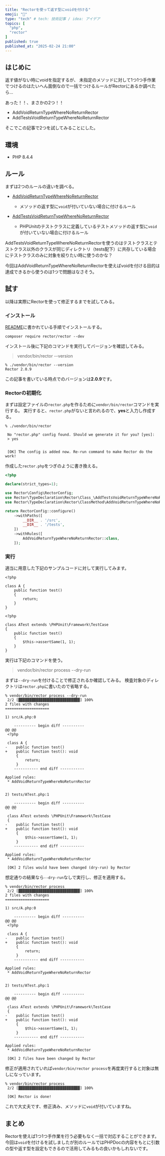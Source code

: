 ```yaml
---
title: "Rectorを使って返す型にvoidを付ける"
emoji: "🫙"
type: "tech" # tech: 技術記事 / idea: アイデア
topics: [
  "php",
  "rector"
]
published: true
published_at: "2025-02-24 21:00"
---
```


## はじめに

返す値がない時にvoidを指定するが、
未指定のメソッドに対して1つ1つ手作業でつけるのはたいへん面倒なので一括でつけるルールがRectorにあるか調べたら...

あった！！、まさかの2つ！！

* AddVoidReturnTypeWhereNoReturnRector
* AddTestsVoidReturnTypeWhereNoReturnRector

そこでこの記事で2つを試してみることにした。

## 環境

- PHP 8.4.4

## ルール

まずは2つのルールの違いを調べる。

- [AddVoidReturnTypeWhereNoReturnRector](https://github.com/rectorphp/rector/blob/main/docs/rector_rules_overview.md#addvoidreturntypewherenoreturnrector)
    - メソッドの返す型に`void`が付いていない場合に付けるルール

- [AddTestsVoidReturnTypeWhereNoReturnRector](https://github.com/rectorphp/rector/blob/main/docs/rector_rules_overview.md#addtestsvoidreturntypewherenoreturnrector)
    - PHPUnitのテストクラスに定義しているテストメソッドの返す型に`void`が付いていない場合に付けるルール

AddTestsVoidReturnTypeWhereNoReturnRectorを使うのはテストクラスとテストクラス以外のクラスが同じディレクトリ（tests配下）に共存している場合にテストクラスのみに対象を絞りたい時に使うのかな？

今回はAddVoidReturnTypeWhereNoReturnRectorを使えばvoidを付ける目的は達成できるから使うのは1つで問題はなさそう。

## 試す

以降は実際にRectorを使って修正するまでを試してみる。

### インストール

[README](https://github.com/rectorphp/rector?tab=readme-ov-file#install)に書かれている手順でインストールする。

```
composer require rector/rector --dev
```

インストール後に下記のコマンドを実行してバージョンを確認してみる。

> vendor/bin/rector --version

```
% ./vendor/bin/rector --version
Rector 2.0.9
```

この記事を書いている時点でのバージョンは**2.0.9**です。

### Rectorの初期化

まずは設定ファイルの`rector.php`を作るために`vendor/bin/rector`コマンドを実行する。
実行すると、`rector.php`がないと言われるので、**yes**と入力し作成する。

```
% ./vendor/bin/rector

 No "rector.php" config found. Should we generate it for you? [yes]:
 > yes


 [OK] The config is added now. Re-run command to make Rector do the work!

```

作成した`rector.php`をつぎのように書き換える。

```php
<?php

declare(strict_types=1);

use Rector\Config\RectorConfig;
use Rector\TypeDeclaration\Rector\Class_\AddTestsVoidReturnTypeWhereNoReturnRector;
use Rector\TypeDeclaration\Rector\ClassMethod\AddVoidReturnTypeWhereNoReturnRector;

return RectorConfig::configure()
    ->withPaths([
        __DIR__ . '/src',
        __DIR__ . '/tests',
    ])
    ->withRules([
        AddVoidReturnTypeWhereNoReturnRector::class,
    ]);
```

### 実行

適当に用意した下記のサンプルコードに対して実行してみます。

```php:src/A.php
<?php

class A {
    public function test()
    {
        return;
    }
}
```

```php:tests/ATest.php
<?php

class ATest extends \PHPUnit\Framework\TestCase
{
    public function test()
    {
        $this->assertSame(1, 1);
    }
}
```

実行は下記のコマンドを使う。

> vendor/bin/rector process --dry-run

まずは`--dry-run`を付けることで修正されるか確認してみる。
検査対象のディレクトリは`rector.php`に書いたので省略する。

```
% vendor/bin/rector process --dry-run
 2/2 [▓▓▓▓▓▓▓▓▓▓▓▓▓▓▓▓▓▓▓▓▓▓▓▓▓▓▓▓] 100%
2 files with changes
====================

1) src/A.php:0

    ---------- begin diff ----------
@@ @@
 <?php

 class A {
-    public function test()
+    public function test(): void
     {
         return;
     }
    ----------- end diff -----------

Applied rules:
 * AddVoidReturnTypeWhereNoReturnRector


2) tests/ATest.php:1

    ---------- begin diff ----------
@@ @@

 class ATest extends \PHPUnit\Framework\TestCase
 {
-    public function test()
+    public function test(): void
     {
         $this->assertSame(1, 1);
     }
    ----------- end diff -----------

Applied rules:
 * AddVoidReturnTypeWhereNoReturnRector

 [OK] 2 files would have been changed (dry-run) by Rector

```

想定通りの結果なら`--dry-run`なしで実行し、修正を適用する。

```
% vendor/bin/rector process
 2/2 [▓▓▓▓▓▓▓▓▓▓▓▓▓▓▓▓▓▓▓▓▓▓▓▓▓▓▓▓] 100%
2 files with changes
====================

1) src/A.php:0

    ---------- begin diff ----------
@@ @@
 <?php

 class A {
-    public function test()
+    public function test(): void
     {
         return;
     }
    ----------- end diff -----------

Applied rules:
 * AddVoidReturnTypeWhereNoReturnRector


2) tests/ATest.php:1

    ---------- begin diff ----------
@@ @@

 class ATest extends \PHPUnit\Framework\TestCase
 {
-    public function test()
+    public function test(): void
     {
         $this->assertSame(1, 1);
     }
    ----------- end diff -----------

Applied rules:
 * AddVoidReturnTypeWhereNoReturnRector

 [OK] 2 files have been changed by Rector

```

修正が適用されていれば`vendor/bin/rector process`を再度実行すると対象は無しになっています。

```
% vendor/bin/rector process
 2/2 [▓▓▓▓▓▓▓▓▓▓▓▓▓▓▓▓▓▓▓▓▓▓▓▓▓▓▓▓] 100%

 [OK] Rector is done!

```

これで大丈夫です、修正済み、メソッドに`void`が付いていますね。

## まとめ

Rectorを使えば1つ1つ手作業を行う必要もなく一括で対応することができます。
今回は`void`を付けるを試しましたが別のルールではPHPDocの内容をもとに引数の型や返す型を設定もできるので活用してみるもの良いかもしれないです。

